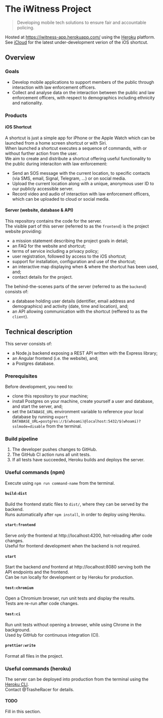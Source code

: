 # The iWitness Project

> Developing mobile tech solutions to ensure fair and accountable policing.

Hosted at https://iwitness-app.herokuapp.com/ using the [Heroku](https://www.heroku.com/) platform.  
See [iCloud](https://www.icloud.com/shortcuts/0265ae8b9bcc4dfd9b5b7ff59f58b212) for the latest under-development verion of the iOS shortcut.

## Overview

### Goals

- Develop mobile applications to support members of the public through interaction with law enforcement officers.
- Collect and analyse data on the interaction between the public and law enforcement officers, with respect to demographics including ethnicity and nationality.

### Products

#### iOS Shortcut

A shortcut is just a simple app for iPhone or the Apple Watch which can be launched from a home screen shortcut or with Siri.  
When launched a shortcut executes a sequence of commands, with or without further action from the user.  
We aim to create and distribute a shortcut offering useful functionality to the public during interaciton with law enforcement:

- Send an SOS message with the current location, to specific contacts (via SMS, email, Signal, Telegram, ...) or on social media.
- Upload the current location along with a unique, anonymous user ID to our publicly accessible server.
- Record video and audio of interaction with law enforcement officers, which can be uploaded to cloud or social media.

#### Server (website, database & API)

This repository contains the code for the server.  
The visible part of this server (referred to as the `frontend`) is the project website providing:

- a mission statement describing the project goals in detail;
- an FAQ for the website and shortcut;
- terms of service including a privacy policy;
- user registration, followed by access to the iOS shortcut;
- support for installation, configuration and use of the shortcut;
- an interactive map displaying when & where the shortcut has been used, and;
- contact details for the project.

The behind-the-scenes parts of the server (referred to as the `backend`) consists of:

- a database holding user details (identifier, email address and demographics) and activity (date, time and location), and;
- an API allowing communication with the shortcut (reffered to as the `client`).

## Technical description

This server consists of:

- a Node.js backend exposing a REST API written with the Express library;
- an Angular frontend (i.e. the website), and;
- a Postgres database.

### Prerequisites

Before development, you need to:

- clone this repository to your machine;
- install Postgres on your machine, create yourself a user and database, and start the server, and;
- set the `DATABASE_URL` environment variable to reference your local database by running `export DATABASE_URL=postgres://$(whoami)@localhost:5432/$(whoami)?sslmode=disable` from the terminal.

### Build pipeline

1. The developer pushes changes to GitHub.
2. The GitHub CI action runs all unit tests.
3. If all tests have succeeded, Heroku builds and deploys the server.

### Useful commands (npm)

Execute using `npm run command-name` from the terminal.

#### `build:dist`

Build the frontend static files to `dist/`, where they can be served by the backend.  
Runs automatically after `npm install`, in order to deploy using Heroku.

#### `start:frontend`

Serve _only_ the frontend at http://localhost:4200, hot-reloading after code changes.  
Useful for frontend development when the backend is not required.

#### `start`

Start the backend _and_ frontend at http://localhost:8080 serving both the API endpoints and the frontend.  
Can be run locally for development or by Heroku for production.

#### `test:chromium`

Open a Chromium browser, run unit tests and display the results.  
Tests are re-run after code changes.

#### `test:ci`

Run unit tests without opening a browser, while using Chrome in the background.  
Used by GitHub for continuous integration (CI).

#### `prettier:write`

Format all files in the project.

### Useful commands (heroku)

The server can be deployed into production from the terminal using the [Heroku CLI](https://devcenter.heroku.com/articles/heroku-cli).  
Contact @TrasheRacer for details.

#### TODO

Fill in this section.
